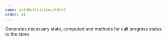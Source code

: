 ```yaml
---
name: withEntitiesLocalSort
order: 11
---
```



Generates necessary state, computed and methods for call progress status to the store
